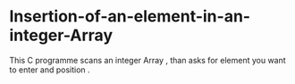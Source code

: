 # Insertion-of-an-element-in-an-integer-Array
This C programme scans an integer Array , than asks for element you want to enter and position .
